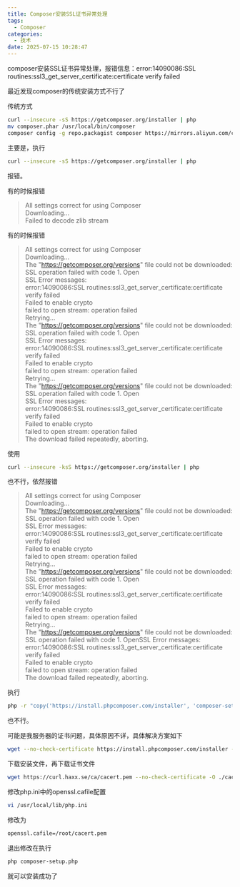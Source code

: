 ```yaml
---
title: Composer安装SSL证书异常处理
tags:
  - Composer
categories:
  - 技术
date: 2025-07-15 10:28:47
---
```


composer安装SSL证书异常处理，报错信息：error:14090086:SSL routines:ssl3\_get\_server\_certificate:certificate verify failed

最近发现composer的传统安装方式不行了

传统方式

```bash
curl --insecure -sS https://getcomposer.org/installer | php
mv composer.phar /usr/local/bin/composer
composer config -g repo.packagist composer https://mirrors.aliyun.com/composer/
```

主要是，执行

```bash
curl --insecure -sS https://getcomposer.org/installer | php
```

报错。

有的时候报错

> All settings correct for using Composer  
> Downloading...  
> Failed to decode zlib stream

有的时候报错

> All settings correct for using Composer  
> Downloading...  
> The "https://getcomposer.org/versions" file could not be downloaded: SSL operation failed with code 1. Open  
> SSL Error messages:  
> error:14090086:SSL routines:ssl3\_get\_server\_certificate:certificate verify failed  
> Failed to enable crypto  
> failed to open stream: operation failed  
> Retrying...  
> The "https://getcomposer.org/versions" file could not be downloaded: SSL operation failed with code 1. Open  
> SSL Error messages:  
> error:14090086:SSL routines:ssl3\_get\_server\_certificate:certificate verify failed  
> Failed to enable crypto  
> failed to open stream: operation failed  
> Retrying...  
> The "https://getcomposer.org/versions" file could not be downloaded: SSL operation failed with code 1. Open  
> SSL Error messages:  
> error:14090086:SSL routines:ssl3\_get\_server\_certificate:certificate verify failed  
> Failed to enable crypto  
> failed to open stream: operation failed  
> The download failed repeatedly, aborting.

使用

```bash
curl --insecure -ksS https://getcomposer.org/installer | php
```

也不行，依然报错

> All settings correct for using Composer  
> Downloading...  
> The "https://getcomposer.org/versions" file could not be downloaded: SSL operation failed with code 1. Open  
> SSL Error messages:  
> error:14090086:SSL routines:ssl3\_get\_server\_certificate:certificate verify failed  
> Failed to enable crypto  
> failed to open stream: operation failed  
> Retrying...  
> The "https://getcomposer.org/versions" file could not be downloaded: SSL operation failed with code 1. Open  
> SSL Error messages:  
> error:14090086:SSL routines:ssl3\_get\_server\_certificate:certificate verify failed  
> Failed to enable crypto  
> failed to open stream: operation failed  
> Retrying...  
> The "https://getcomposer.org/versions" file could not be downloaded: SSL operation failed with code 1. OpenSSL Error messages:  
> error:14090086:SSL routines:ssl3\_get\_server\_certificate:certificate verify failed  
> Failed to enable crypto  
> failed to open stream: operation failed  
> The download failed repeatedly, aborting.

执行

```bash
php -r "copy('https://install.phpcomposer.com/installer', 'composer-setup.php');"
```

也不行。

可能是我服务器的证书问题，具体原因不详，具体解决方案如下

```bash
wget --no-check-certificate https://install.phpcomposer.com/installer -O ./composer-setup.php
```

下载安装文件，再下载证书文件

```bash
wget https://curl.haxx.se/ca/cacert.pem --no-check-certificate -O ./cacert.pem
```

修改php.ini中的openssl.cafile配置

```bash
vi /usr/local/lib/php.ini
```

修改为

```bash
openssl.cafile=/root/cacert.pem
```

退出修改在执行

```bash
php composer-setup.php
```

就可以安装成功了
